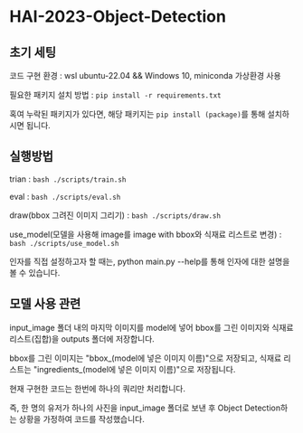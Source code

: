 # HAI-2023-Object-Detection

## 초기 세팅
코드 구현 환경 : wsl ubuntu-22.04 && Windows 10, miniconda 가상환경 사용

필요한 패키지 설치 방법 : ```pip install -r requirements.txt```

혹여 누락된 패키지가 있다면, 해당 패키지는 ```pip install (package)```를 통해 설치하시면 됩니다.


## 실행방법
trian : ```bash ./scripts/train.sh```

eval : ```bash ./scripts/eval.sh```

draw(bbox 그려진 이미지 그리기) : ```bash ./scripts/draw.sh```

use_model(모델을 사용해 image를 image with bbox와 식재료 리스트로 변경) : ```bash ./scripts/use_model.sh```


인자를 직접 설정하고자 할 때는, python main.py --help를 통해 인자에 대한 설명을 볼 수 있습니다.


## 모델 사용 관련
input_image 폴더 내의 마지막 이미지를 model에 넣어 bbox를 그린 이미지와 식재료 리스트(집합)을 outputs 폴더에 저장합니다.

bbox를 그린 이미지는 "bbox_(model에 넣은 이미지 이름)"으로 저장되고, 식재료 리스트는 "ingredients_(model에 넣은 이미지 이름)"으로 저장됩니다.

현재 구현한 코드는 한번에 하나의 쿼리만 처리합니다.

즉, 한 명의 유저가 하나의 사진을 input_image 폴더로 보낸 후 Object Detection하는 상황을 가정하여 코드를 작성했습니다.
